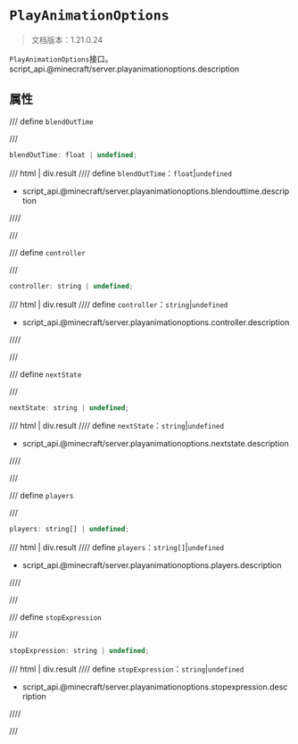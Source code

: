 # `PlayAnimationOptions`

> 文档版本：1.21.0.24

`PlayAnimationOptions`接口。script_api.@minecraft/server.playanimationoptions.description

## 属性

/// define
`blendOutTime`


///

```js
blendOutTime: float | undefined;
```

/// html | div.result
//// define
`blendOutTime`：`float`|`undefined`

- script_api.@minecraft/server.playanimationoptions.blendouttime.description


////

///


/// define
`controller`


///

```js
controller: string | undefined;
```

/// html | div.result
//// define
`controller`：`string`|`undefined`

- script_api.@minecraft/server.playanimationoptions.controller.description


////

///


/// define
`nextState`


///

```js
nextState: string | undefined;
```

/// html | div.result
//// define
`nextState`：`string`|`undefined`

- script_api.@minecraft/server.playanimationoptions.nextstate.description


////

///


/// define
`players`


///

```js
players: string[] | undefined;
```

/// html | div.result
//// define
`players`：`string[]`|`undefined`

- script_api.@minecraft/server.playanimationoptions.players.description


////

///


/// define
`stopExpression`


///

```js
stopExpression: string | undefined;
```

/// html | div.result
//// define
`stopExpression`：`string`|`undefined`

- script_api.@minecraft/server.playanimationoptions.stopexpression.description


////

///

